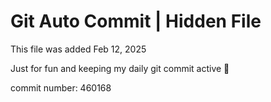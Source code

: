 # Git Auto Commit | Hidden File

This file was added Feb 12, 2025

Just for fun and keeping my daily git commit active 🤪

commit number: 460168
